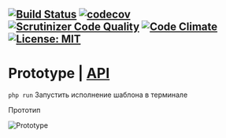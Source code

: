[![Build Status](https://travis-ci.org/Jagepard/PhpDesignPatterns-Prototype.svg?branch=master)](https://travis-ci.org/Jagepard/PhpDesignPatterns-Prototype)
[![codecov](https://codecov.io/gh/Jagepard/PhpDesignPatterns-Prototype/branch/master/graph/badge.svg)](https://codecov.io/gh/Jagepard/PhpDesignPatterns-Prototype)
[![Scrutinizer Code Quality](https://scrutinizer-ci.com/g/Jagepard/PhpDesignPatterns-Prototype/badges/quality-score.png?b=master)](https://scrutinizer-ci.com/g/Jagepard/PhpDesignPatterns-Prototype/?branch=master)
[![Code Climate](https://codeclimate.com/github/Jagepard/PhpDesignPatterns-Prototype/badges/gpa.svg)](https://codeclimate.com/github/Jagepard/PhpDesignPatterns-Prototype)
[![License: MIT](https://img.shields.io/badge/license-MIT-498e7f.svg)](https://mit-license.org/)
-----

# Prototype | [API](https://github.com/Jagepard/PhpDesignPatterns-Prototype/blob/master/docs.md "Documentation API")
```php run``` Запустить исполнение шаблона в терминале

Прототип

![Prototype](https://github.com/Jagepard/PhpDesignPatterns-Prototype/blob/master/UML.png)
